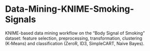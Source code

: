 # Data-Mining-KNIME-Smoking-Signals
KNIME-based data mining workflow on the “Body Signal of Smoking” dataset: feature selection, preprocessing, transformation, clustering (K‑Means) and classification (ZeroR, ID3, SimpleCART, Naive Bayes).
